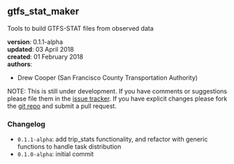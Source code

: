 
## gtfs_stat_maker

Tools to build GTFS-STAT files from observed data

**version**: 0.1.1-alpha  
**updated**: 03 April 2018  
**created**: 01 February 2018  
**authors**:

 * Drew Cooper (San Francisco County Transportation Authority)  
 
[issues]: https://github.com/sdrewc/gtfs_stat_maker/issues
[repo]: https://github.com/sdrewc/gtfs_stat_maker
[GTFS]: https://developers.google.com/transit/gtfs/reference
[GTFS-STAT]: https://github.com/osplanning-data-standards/GTFS-STAT


NOTE: This is still under development. If you have comments
or suggestions please file them in the [issue tracker][issues]. If you have
explicit changes please fork the [git repo][repo] and submit a pull request.

### Changelog

-  `0.1.1-alpha`: add trip_stats functionality, and refactor with generic functions to handle task distribution
-  `0.1.0-alpha`: initial commit



